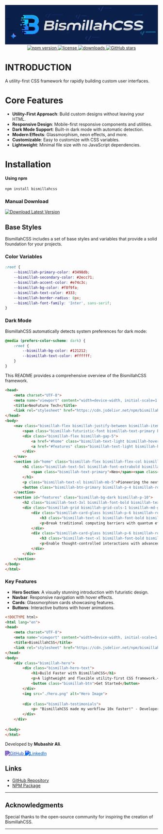 
<a href="https://www.npmjs.com/package/bismillahcss">
    <img src="docs/bismillah.svg" alt="npm version">
</a>

<div align="center">
  <a href="https://www.npmjs.com/package/bismillahcss">
    <img src="https://img.shields.io/npm/v/bismillahcss.svg" alt="npm version">
  </a>
  <a href="https://github.com/BismillahCSS/bismillahcss-framework/blob/main/LICENSE">
    <img src="https://img.shields.io/npm/l/bismillahcss.svg" alt="license">
  </a>
  <a href="https://www.npmjs.com/package/bismillahcss">
    <img src="https://img.shields.io/npm/dt/bismillahcss.svg" alt="downloads">
  </a>
  <a href="https://github.com/BismillahCSS/.github/tree/main/profile">
    <img src="https://img.shields.io/github/stars/BismillahCSS/bismillahcss-framework.svg?style=social" alt="GitHub stars">
  </a>
</div>



<h1>INTRODUCTION</h1>

<p align="left">
  A utility-first CSS framework for rapidly building custom user interfaces.
</p>



#  Core Features

- **Utility-First Approach**: Build custom designs without leaving your HTML.
- **Responsive Design**: Mobile-first responsive components and utilities.
- **Dark Mode Support**: Built-in dark mode with automatic detection.
- **Modern Effects**: Glassmorphism, neon effects, and more.
- **Customizable**: Easy to customize with CSS variables.
- **Lightweight**: Minimal file size with no JavaScript dependencies.


# Installation
#### Using npm
```bash
npm install bismillahcss
```

### Manual Download
[![Download Latest Version](https://img.shields.io/npm/v/bismillahcss.svg)](https://www.npmjs.com/package/bismillahcss)


## Base Styles

BismillahCSS includes a set of base styles and variables that provide a solid foundation for your projects.

### Color Variables
```css
:root {
    --bismillah-primary-color: #3498db;
    --bismillah-secondary-color: #2ecc71;
    --bismillah-accent-color: #e74c3c;
    --bismillah-bg-color: #f8f9fa;
    --bismillah-text-color: #333;
    --bismillah-border-radius: 8px;
    --bismillah-font-family: 'Inter', sans-serif;
}
```

### Dark Mode
BismillahCSS automatically detects system preferences for dark mode:
```css
@media (prefers-color-scheme: dark) {
    :root {
        --bismillah-bg-color: #121212;
        --bismillah-text-color: #ffffff;
    }
}
```


This README provides a comprehensive overview of the BismillahCSS framework.

```html
<head>
    <meta charset="UTF-8">
    <meta name="viewport" content="width=device-width, initial-scale=1.0">
    <title>NeoFuture Tech</title>
    <link rel="stylesheet" href="https://cdn.jsdelivr.net/npm/bismillahcss/dist/bismillah.min.css">
</head>
<body>
    <nav class="bismillah-flex bismillah-justify-between bismillah-items-center bismillah-p-4 bismillah-shadow-lg bismillah-bg-dark">
        <span class="bismillah-futuristic-font bismillah-text-primary bismillah-text-2xl">NeoFuture</span>
        <div class="bismillah-flex bismillah-gap-5">
            <a href="#home" class="bismillah-text-light bismillah-hover-text-primary">Home</a>
            <a href="#features" class="bismillah-text-light bismillah-hover-text-primary">Features</a>
        </div>
    </nav>
    <section id="home" class="bismillah-flex bismillah-flex-col bismillah-justify-center bismillah-items-center bismillah-p-10 bismillah-min-h-screen hero-bg">
        <h1 class="bismillah-text-5xl bismillah-font-extrabold bismillah-futuristic-font">
            <span class="bismillah-text-primary">Neo</span><span class="bismillah-text-accent">Future</span>
        </h1>
        <p class="bismillah-text-xl bismillah-mb-5">Pioneering the next generation of digital experiences.</p>
        <button class="bismillah-btn-primary bismillah-p-4 bismillah-rounded">Explore Now</button>
    </section>
    <section id="features" class="bismillah-bg-dark bismillah-p-10">
        <h2 class="bismillah-text-3xl bismillah-font-bold bismillah-text-center bismillah-futuristic-font bismillah-text-primary">Revolutionary Features</h2>
        <div class="bismillah-grid bismillah-grid-cols-1 bismillah-md-grid-2 bismillah-lg-grid-3 bismillah-gap-8">
            <div class="bismillah-card-glass bismillah-p-6 bismillah-rounded-lg">
                <h3 class="bismillah-text-xl bismillah-font-bold bismillah-futuristic-font">Quantum Processing</h3>
                <p>Break traditional computing barriers with quantum efficiency.</p>
            </div>
            <div class="bismillah-card-glass bismillah-p-6 bismillah-rounded-lg">
                <h3 class="bismillah-text-xl bismillah-font-bold bismillah-futuristic-font">Neural Interface</h3>
                <p>Enable thought-controlled interactions with advanced neural systems.</p>
            </div>
        </div>
    </section>
</body>
</html>
```

### Key Features
- **Hero Section**: A visually stunning introduction with futuristic design.
- **Navbar**: Responsive navigation with hover effects.
- **Cards**: Glassmorphism cards showcasing features.
- **Buttons**: Interactive buttons with hover animations.


```html
<!DOCTYPE html>
<html lang="en">
<head>
    <meta charset="UTF-8">
    <meta name="viewport" content="width=device-width, initial-scale=1.0">
    <title>BismillahCSS</title>
    <link rel="stylesheet" href="https://cdn.jsdelivr.net/npm/bismillahcss/dist/bismillah.min.css">
</head>
<body>
    <div class="bismillah-hero">
        <div class="bismillah-hero-text">
            <h1>Build Faster with BismillahCSS</h1>
            <p>A lightweight and flexible utility-first CSS framework.</p>
            <button class="bismillah-btn">Get Started</button>
        </div>
        <img src="./hero.png" alt="Hero Image">
        
        <div class="bismillah-testimonials">
            <p> "BismillahCSS made my workflow 10x faster!" - Developer</p>
        </div>
    </div>
    
</body>
</html>
```


Developed by **Mubashir Ali**.  

<p >
<a href="https://github.com/bismillahcss" target="_blank">
    <img src="https://cdn.jsdelivr.net/npm/simple-icons@v9/icons/github.svg" 
         alt="GitHub" width="50" height="50"
         style="filter: invert(20%) sepia(85%) saturate(5000%) hue-rotate(220deg) brightness(80%) contrast(90%);">
</a>
<a href="https://www.linkedin.com/in/mubashirali3/" target="_blank">
    <img src="https://cdn.jsdelivr.net/npm/simple-icons@v9/icons/linkedin.svg" alt="LinkedIn" width="40" height="50" style="filter: invert(16%) sepia(97%) saturate(7482%) hue-rotate(204deg) brightness(94%) contrast(97%);">
</a>
</p>



## Links

- [GitHub Repository](https://github.com/BismillahCSS/)
- [NPM Package](https://www.npmjs.com/package/bismillahcss)

---

## Acknowledgments

Special thanks to the open-source community for inspiring the creation of BismillahCSS.

---
